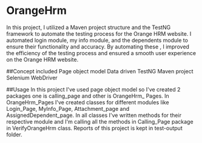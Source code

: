 # OrangeHrm
In this project, I utilized a Maven project structure and the TestNG framework to automate the testing process for the Orange HRM website. I automated  login module, my info module, and the dependents module to ensure their functionality and accuracy. By automating these , I improved the efficiency of the testing process and ensured a smooth user experience on the Orange HRM website. 

##Concept included
Page object model
Data driven
TestNG
Maven project
Selenium WebDriver 

##Usage
In this project I've used page object model so I've created 2 packages one  is calling_page and other is OrangeHrm_ Pages. In OrangeHrm_Pages I've created classes for different modules like Login_Page, MyInfo_Page, Attachment_page and AssignedDependent_page. In all classes I've written methods for their respective module and I'm calling all the methods in Calling_Page package in VerifyOrangeHrm class.
Reports of this project is kept in test-output folder.





